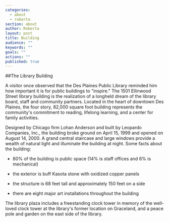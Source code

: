 ```yaml
---
categories: 
  - about
  - roberta
section: about
author: Roberta
layout: post
title: Building
audience: ""
keywords: ""
goals: ""
actions: ""
published: true
---
```


##The Library Building

A visitor once observed that the Des Plaines Public Library reminded him how important it is for public buildings to "inspire."  The 1501 Ellinwood Street library building is the realization of a longheld dream of the library board, staff and community partners. Located in the heart of downtown Des Plaines, the four story, 82,000 square foot building represents the community's commitment to reading, lifelong learning, and a center for family activities.

Designed by Chicago firm Lohan Anderson and built by Leopardo Companies, Inc., the building broke ground on April 15, 1999 and opened on August 14, 2000. A grand central staircase and large windows provide a wealth of natural light and illuminate the building at night. Some facts about the building:

- 80% of the building is public space (14% is staff offices and 6% is mechanical)

- the exterior is buff Kasota stone with oxidized copper panels

- the structure is 68 feet tall and approximately 150 feet on a side
- there are eight major art installations throughout the building

The library plaza includes a freestanding clock tower in memory of the well-loved clock tower at the library's former location on Graceland, and a peace pole and garden on the east side of the library.

